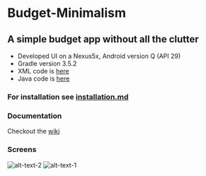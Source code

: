 # Budget-Minimalism
## A simple budget app without all the clutter
 - Developed UI on a Nexus5x, Android version Q (API 29)
 - Gradle version 3.5.2
 - XML code is [here](https://github.com/WSU-4110/Budget-Minimalism/tree/master/BM/app/src/main/res/layout)
 - Java code is [here](https://github.com/WSU-4110/Budget-Minimalism/tree/master/BM/app/src/main/java/com/example/bm)

### For installation see [installation.md](https://github.com/WSU-4110/Budget-Minimalism/blob/master/installation.md)

### Documentation
Checkout the [wiki](https://github.com/WSU-4110/Budget-Minimalism/wiki)

### Screens
![alt-text-2](https://github.com/WSU-4110/Budget-Minimalism/blob/master/screenshots/mainMenu.png "MainMenu  ")
![alt-text-1](https://github.com/WSU-4110/Budget-Minimalism/blob/master/screenshots/incomeInput.png "IncomeInput")
